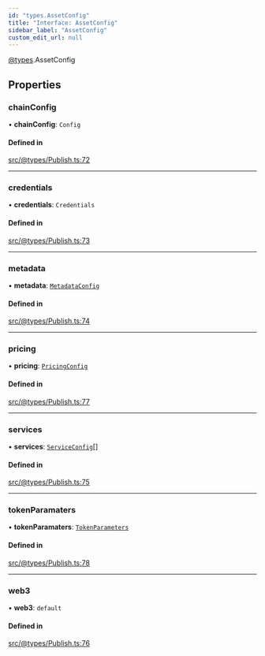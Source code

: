 ```yaml
---
id: "types.AssetConfig"
title: "Interface: AssetConfig"
sidebar_label: "AssetConfig"
custom_edit_url: null
---
```


[@types](../modules/types.md).AssetConfig

## Properties

### chainConfig

• **chainConfig**: `Config`

#### Defined in

[src/@types/Publish.ts:72](https://github.com/deltaDAO/nautilus/blob/3e3a03e/src/@types/Publish.ts#L72)

___

### credentials

• **credentials**: `Credentials`

#### Defined in

[src/@types/Publish.ts:73](https://github.com/deltaDAO/nautilus/blob/3e3a03e/src/@types/Publish.ts#L73)

___

### metadata

• **metadata**: [`MetadataConfig`](../modules/types.md#metadataconfig)

#### Defined in

[src/@types/Publish.ts:74](https://github.com/deltaDAO/nautilus/blob/3e3a03e/src/@types/Publish.ts#L74)

___

### pricing

• **pricing**: [`PricingConfig`](types.PricingConfig.md)

#### Defined in

[src/@types/Publish.ts:77](https://github.com/deltaDAO/nautilus/blob/3e3a03e/src/@types/Publish.ts#L77)

___

### services

• **services**: [`ServiceConfig`](../modules/types.md#serviceconfig)[]

#### Defined in

[src/@types/Publish.ts:75](https://github.com/deltaDAO/nautilus/blob/3e3a03e/src/@types/Publish.ts#L75)

___

### tokenParamaters

• **tokenParamaters**: [`TokenParameters`](types.TokenParameters.md)

#### Defined in

[src/@types/Publish.ts:78](https://github.com/deltaDAO/nautilus/blob/3e3a03e/src/@types/Publish.ts#L78)

___

### web3

• **web3**: `default`

#### Defined in

[src/@types/Publish.ts:76](https://github.com/deltaDAO/nautilus/blob/3e3a03e/src/@types/Publish.ts#L76)
